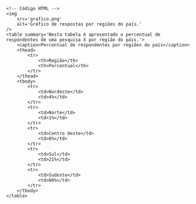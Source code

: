 <Code language='html'>
&lt;!-- Código HTML --&gt;
&lt;img
    src='grafico.png'
    alt='Gráfico de respostas por regiões do país.'
/&gt;
&lt;table summary='Nesta tabela é apresentado o percentual de respondentes de uma pesquisa X por região do páis.'&gt;
    &lt;caption&gt;Percentual de respondentes por regiões do país&lt;/caption&gt;
    &lt;thead&gt;
        &lt;tr&gt;
            &lt;th&gt;Região&lt;/th&gt;
            &lt;th&gt;Percentual&lt;/th&gt;
        &lt;/tr&gt;
    &lt;/thead&gt;
    &lt;tbody&gt;
        &lt;tr&gt;
            &lt;td&gt;Nordeste&lt;/td&gt;
            &lt;td&gt;4%&lt;/td&gt;
        &lt;/tr&gt;
        &lt;tr&gt;
            &lt;td&gt;Norte&lt;/td&gt;
            &lt;td&gt;1%&lt;/td&gt;
        &lt;/tr&gt;
        &lt;tr&gt;
            &lt;td&gt;Centro Oeste&lt;/td&gt;
            &lt;td&gt;8%&lt;/td&gt;
        &lt;/tr&gt;
        &lt;tr&gt;
            &lt;td&gt;Sul&lt;/td&gt;
            &lt;td&gt;21%&lt;/td&gt;
        &lt;/tr&gt;
        &lt;tr&gt;
            &lt;td&gt;Sudeste&lt;/td&gt;
            &lt;td&gt;66%&lt;/td&gt;
        &lt;/tr&gt;
    &lt;/tbody&gt;
&lt;/table&gt;
</Code>
